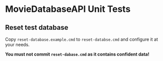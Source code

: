 ﻿# MovieDatabaseAPI Unit Tests

## Reset test database

Copy `reset-database.example.cmd` to `reset-databse.cmd` and configure it at your needs. 

**You must not commit `reset-dabase.cmd` as it contains confident data!**